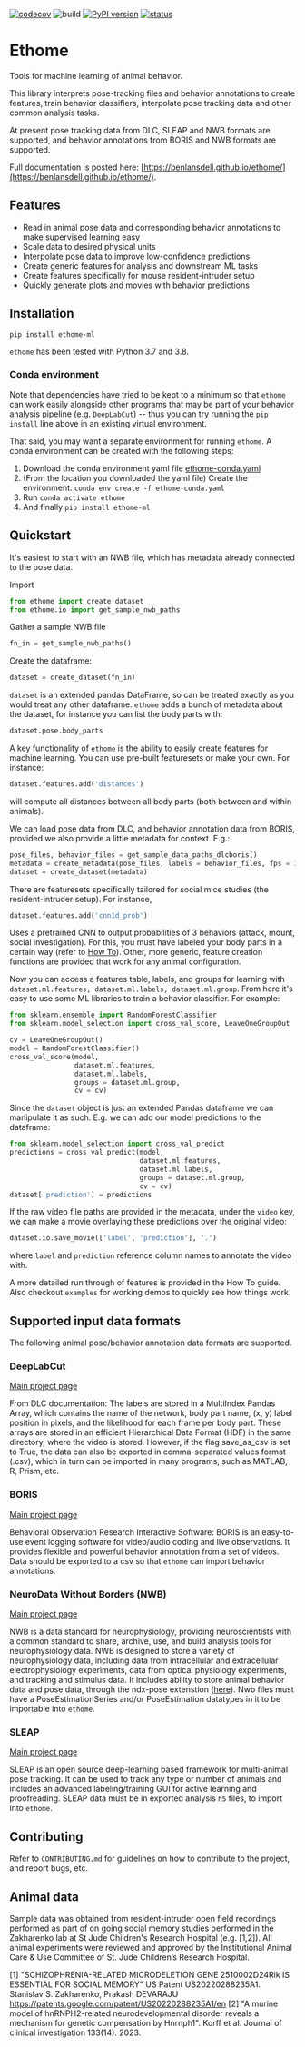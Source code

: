 [![codecov](https://codecov.io/gh/benlansdell/ethome/branch/master/graph/badge.svg?token=IJ0JJBOGGS)](https://codecov.io/gh/benlansdell/ethome)
![build](https://github.com/benlansdell/ethome/actions/workflows/workflow.yml/badge.svg)
[![PyPI version](https://badge.fury.io/py/ethome-ml.svg)](https://badge.fury.io/py/ethome-ml)
[![status](https://joss.theoj.org/papers/0472dab158806827a83da79e602e16e4/status.svg)](https://joss.theoj.org/papers/0472dab158806827a83da79e602e16e4)

# Ethome

Tools for machine learning of animal behavior. 

This library interprets pose-tracking files and behavior annotations to create features, train behavior classifiers, interpolate pose tracking data and other common analysis tasks. 

At present pose tracking data from DLC, SLEAP and NWB formats are supported, and behavior annotations from BORIS and NWB formats are supported.

Full documentation is posted here: [https://benlansdell.github.io/ethome/](https://benlansdell.github.io/ethome/). 

## Features

* Read in animal pose data and corresponding behavior annotations to make supervised learning easy
* Scale data to desired physical units
* Interpolate pose data to improve low-confidence predictions 
* Create generic features for analysis and downstream ML tasks
* Create features specifically for mouse resident-intruder setup
* Quickly generate plots and movies with behavior predictions

## Installation

```
pip install ethome-ml
```

`ethome` has been tested with Python 3.7 and 3.8. 

### Conda environment

Note that dependencies have tried to be kept to a minimum so that `ethome` can work easily alongside other programs that may be part of your behavior analysis pipeline (e.g. `DeepLabCut`) -- thus you can try running the `pip install` line above in an existing virtual environment. 

That said, you may want a separate environment for running `ethome`. A conda environment can be created with the following steps: 

1. Download the conda environment yaml file [ethome-conda.yaml](www.google.com)
2. (From the location you downloaded the yaml file) Create the environment: `conda env create -f ethome-conda.yaml`
3. Run `conda activate ethome`
3. And finally `pip install ethome-ml`

## Quickstart

It's easiest to start with an NWB file, which has metadata already connected to the pose data. 

Import
```python
from ethome import create_dataset
from ethome.io import get_sample_nwb_paths
```

Gather a sample NWB file
```python
fn_in = get_sample_nwb_paths()
```

Create the dataframe:
```python
dataset = create_dataset(fn_in)
```
`dataset` is an extended pandas DataFrame, so can be treated exactly as you would treat any other dataframe. `ethome` adds a bunch of metadata about the dataset, for instance you can list the body parts with:
```python
dataset.pose.body_parts
```

A key functionality of `ethome` is the ability to easily create features for machine learning. You can use pre-built featuresets or make your own. For instance:
```python
dataset.features.add('distances')
``` 
will compute all distances between all body parts (both between and within animals).

We can load pose data from DLC, and behavior annotation data from BORIS, provided we also provide a little metadata for context. E.g.:
```python
pose_files, behavior_files = get_sample_data_paths_dlcboris()
metadata = create_metadata(pose_files, labels = behavior_files, fps = 30)
dataset = create_dataset(metadata)
```

There are featuresets specifically tailored for social mice studies (the resident-intruder setup). For instance, 
```python
dataset.features.add('cnn1d_prob')
```
Uses a pretrained CNN to output probabilities of 3 behaviors (attack, mount, social investigation). For this, you must have labeled your body parts in a certain way (refer to [How To](https://benlansdell.github.io/ethome/how-to/)). Other, more generic, feature creation functions are provided that work for any animal configuration. 

Now you can access a features table, labels, and groups for learning with `dataset.ml.features, dataset.ml.labels, dataset.ml.group`. From here it's easy to use some ML libraries to train a behavior classifier. For example:
```python
from sklearn.ensemble import RandomForestClassifier
from sklearn.model_selection import cross_val_score, LeaveOneGroupOut

cv = LeaveOneGroupOut()
model = RandomForestClassifier()
cross_val_score(model, 
                dataset.ml.features, 
                dataset.ml.labels, 
                groups = dataset.ml.group, 
                cv = cv)
```

Since the `dataset` object is just an extended Pandas dataframe we can manipulate it as such. E.g. we can add our model predictions to the dataframe:
```python
from sklearn.model_selection import cross_val_predict
predictions = cross_val_predict(model, 
                                dataset.ml.features, 
                                dataset.ml.labels, 
                                groups = dataset.ml.group, 
                                cv = cv)
dataset['prediction'] = predictions
```

If the raw video file paths are provided in the metadata, under the `video` key, we can make a movie overlaying these predictions over the original video:
```python
dataset.io.save_movie(['label', 'prediction'], '.')
```
where `label` and `prediction` reference column names to annotate the video with.

A more detailed run through of features is provided in the How To guide. Also checkout `examples` for working demos to quickly see how things work.

## Supported input data formats

The following animal pose/behavior annotation data formats are supported.

### DeepLabCut

[Main project page](https://github.com/DeepLabCut/DeepLabCut)

From DLC documentation: The labels are stored in a MultiIndex Pandas Array, which contains the name of the network, body part name, (x, y) label position in pixels, and the likelihood for each frame per body part. These arrays are stored in an efficient Hierarchical Data Format (HDF) in the same directory, where the video is stored. However, if the flag save_as_csv is set to True, the data can also be exported in comma-separated values format (.csv), which in turn can be imported in many programs, such as MATLAB, R, Prism, etc.

### BORIS 

[Main project page](https://www.boris.unito.it/)

Behavioral Observation Research Interactive Software: BORIS is an easy-to-use event logging software for video/audio coding and live observations. It provides flexible and powerful behavior annotation from a set of videos. Data should be exported to a csv so that `ethome` can import behavior annotations.

### NeuroData Without Borders (NWB)

[Main project page](https://www.nwb.org/)

NWB is a data standard for neurophysiology, providing neuroscientists with a common standard to share, archive, use, and build analysis tools for neurophysiology data. NWB is designed to store a variety of neurophysiology data, including data from intracellular and extracellular electrophysiology experiments, data from optical physiology experiments, and tracking and stimulus data. It includes ability to store animal behavior data and pose data, through the ndx-pose extenstion ([here](https://github.com/rly/ndx-pose)). Nwb files must have a PoseEstimationSeries and/or PoseEstimation datatypes in it to be importable into `ethome`.

### SLEAP

[Main project page](https://sleap.ai/)

SLEAP is an open source deep-learning based framework for multi-animal pose tracking. It can be used to track any type or number of animals and includes an advanced labeling/training GUI for active learning and proofreading. SLEAP data must be in exported analysis `h5` files, to import into `ethome`.

## Contributing

Refer to `CONTRIBUTING.md` for guidelines on how to contribute to the project, and report bugs, etc.

## Animal data

Sample data was obtained from resident-intruder open field recordings performed as part of on going social memory studies performed in the Zakharenko lab at St Jude Children's Research Hospital (e.g. [1,2]). All animal experiments were reviewed and approved by the Institutional Animal Care & Use Committee of St. Jude Children’s Research Hospital. 

[1] "SCHIZOPHRENIA-RELATED MICRODELETION GENE 2510002D24Rik IS ESSENTIAL FOR SOCIAL MEMORY" US Patent US20220288235A1. Stanislav S. Zakharenko, Prakash DEVARAJU https://patents.google.com/patent/US20220288235A1/en
[2] "A murine model of hnRNPH2-related neurodevelopmental disorder reveals a mechanism for genetic compensation by Hnrnph1". Korff et al. Journal of clinical investigation 133(14). 2023. 
